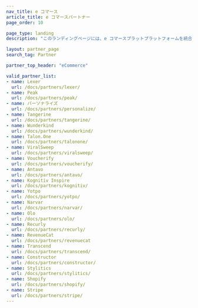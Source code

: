 ```yaml
---
nav_title: e コマース
article_title: e コマースパートナー
page_order: 10

page_type: landing
description: "このランディングページには、e コマースプラットプラットフォームを統合できる Braze パートナー (Alloys) が一覧表示されています。"

layout: partner_page
search_tag: Partner

partner_top_header: "eCommerce"

valid_partner_list:
- name: Lexer
  url: /docs/partners/lexer/
- name: Peak
  url: /docs/partners/peak/
- name: パーソナライズ
  url: /docs/partners/personalize/
- name: Tangerine
  url: /docs/partners/tangerine/
- name: Wunderkind
  url: /docs/partners/wunderkind/
- name: Talon.One
  url: /docs/partners/talonone/
- name: ViralSweep
  url: /docs/partners/viralsweep/
- name: Voucherify
  url: /docs/partners/voucherify/
- name: Antavo
  url: /docs/partners/antavo/
- name: Kognitiv Inspire
  url: /docs/partners/kognitiv/
- name: Yotpo
  url: /docs/partners/yotpo/
- name: Narvar
  url: /docs/partners/narvar/
- name: Olo
  url: /docs/partners/olo/
- name: Recurly
  url: /docs/partners/recurly/
- name: RevenueCat
  url: /docs/partners/revenuecat
- name: Transcend
  url: /docs/partners/transcend/
- name: Constructor
  url: /docs/partners/constructor/
- name: Stylitics
  url: /docs/partners/stylitics/
- name: Shopify
  url: /docs/partners/shopify/
- name: Stripe
  url: /docs/partners/stripe/
---
```

